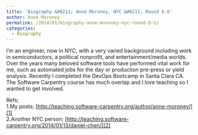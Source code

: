 ```yaml
---
title: 'Biography &#8211; Anne Moroney, NYC &#8211; Round 8.0'
author: Anne Moroney
permalink: /2014/01/biography-anne-moroney-nyc-round-8-1/
categories:
  - Biography
---
```

I&#8217;m an engineer, now in NYC, with a very varied background including work in semiconductors, a political nonprofit, and entertainment/media worlds. Over the years many beloved software tools have performed vital work for me, such as automated jobs for the day or production pre-press or yield analysis. Recently I completed the DevOps Bootcamp in Santa Clara CA. The Software Carpentry course has much overlap and I love teaching so I wanted to get involved.

Refs;  
1.My posts; [http://teaching.software-carpentry.org/author/anne-moroney/][1]  
2.Another NYC person; [http://teaching.software-carpentry.org/2014/01/13/daniel-chen/][2]

 [1]: http://teaching.software-carpentry.org/author/anne-moroney/ "http://teaching.software-carpentry.org/author/anne-moroney/"
 [2]: http://teaching.software-carpentry.org/2014/01/13/daniel-chen/ "http://teaching.software-carpentry.org/2014/01/13/daniel-chen/"
